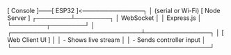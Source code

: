 [ Console ]───[ ESP32 ]<──────────────┐
                                       │ (serial or Wi-Fi)
                                  [ Node Server ]
                                ┌────────┴────────┐
                                │    WebSocket    │
                                │    Express.js   │
                                └────────┬────────┘
                                         │
          ┌──────────────────────────────┴───────────────┐
          │ [ Web Client UI ]                            │
          │ - Shows live stream                          │
          │ - Sends controller input                     │
          └──────────────────────────────────────────────┘
